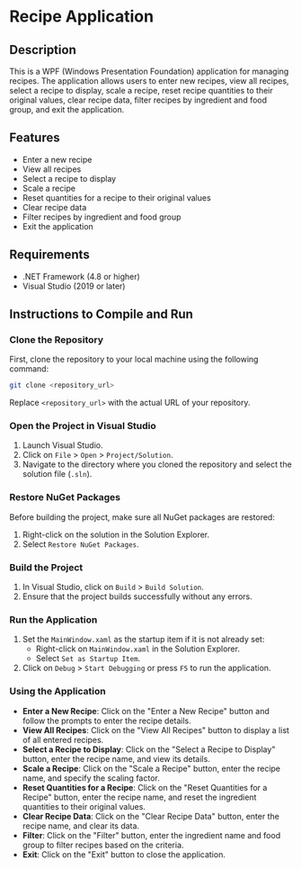 
# Recipe Application

## Description
This is a WPF (Windows Presentation Foundation) application for managing recipes. The application allows users to enter new recipes, view all recipes, select a recipe to display, scale a recipe, reset recipe quantities to their original values, clear recipe data, filter recipes by ingredient and food group, and exit the application.

## Features
- Enter a new recipe
- View all recipes
- Select a recipe to display
- Scale a recipe
- Reset quantities for a recipe to their original values
- Clear recipe data
- Filter recipes by ingredient and food group
- Exit the application

## Requirements
- .NET Framework (4.8 or higher)
- Visual Studio (2019 or later)

## Instructions to Compile and Run

### Clone the Repository
First, clone the repository to your local machine using the following command:
```sh
git clone <repository_url>
```
Replace `<repository_url>` with the actual URL of your repository.

### Open the Project in Visual Studio
1. Launch Visual Studio.
2. Click on `File` > `Open` > `Project/Solution`.
3. Navigate to the directory where you cloned the repository and select the solution file (`.sln`).

### Restore NuGet Packages
Before building the project, make sure all NuGet packages are restored:
1. Right-click on the solution in the Solution Explorer.
2. Select `Restore NuGet Packages`.

### Build the Project
1. In Visual Studio, click on `Build` > `Build Solution`.
2. Ensure that the project builds successfully without any errors.

### Run the Application
1. Set the `MainWindow.xaml` as the startup item if it is not already set:
   - Right-click on `MainWindow.xaml` in the Solution Explorer.
   - Select `Set as Startup Item`.
2. Click on `Debug` > `Start Debugging` or press `F5` to run the application.

### Using the Application
- **Enter a New Recipe**: Click on the "Enter a New Recipe" button and follow the prompts to enter the recipe details.
- **View All Recipes**: Click on the "View All Recipes" button to display a list of all entered recipes.
- **Select a Recipe to Display**: Click on the "Select a Recipe to Display" button, enter the recipe name, and view its details.
- **Scale a Recipe**: Click on the "Scale a Recipe" button, enter the recipe name, and specify the scaling factor.
- **Reset Quantities for a Recipe**: Click on the "Reset Quantities for a Recipe" button, enter the recipe name, and reset the ingredient quantities to their original values.
- **Clear Recipe Data**: Click on the "Clear Recipe Data" button, enter the recipe name, and clear its data.
- **Filter**: Click on the "Filter" button, enter the ingredient name and food group to filter recipes based on the criteria.
- **Exit**: Click on the "Exit" button to close the application.



